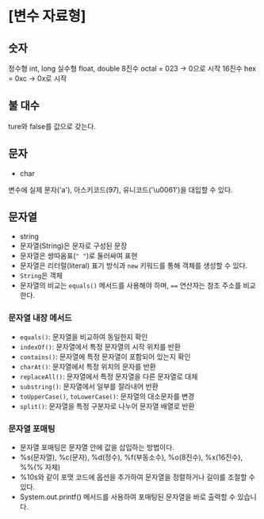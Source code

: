 # [변수 자료형]

## 숫자

정수형 int, long
실수형 float, double
8진수 octal = 023 -> 0으로 시작
16진수 hex = 0xc -> 0x로 시작

## 불 대수

ture와 false를 값으로 갖는다.

## 문자

- char

변수에 실제 문자('a'), 아스키코드(97), 유니코드('\u0061')을 대입할 수 있다.

## 문자열

- string
- 문자열(String)은 문자로 구성된 문장
- 문자열은 쌍따옴표(`" "`)로 둘러싸여 표현
- 문자열은 리터럴(literal) 표기 방식과 `new` 키워드를 통해 객체를 생성할 수 있다.
- `String`은 객체
- 문자열의 비교는 `equals()` 메서드를 사용해야 하며, `==` 연산자는 참조 주소를 비교한다.

### 문자열 내장 메서드

- `equals()`: 문자열을 비교하여 동일한지 확인
- `indexOf()`: 문자열에서 특정 문자열의 시작 위치를 반환
- `contains()`: 문자열에 특정 문자열이 포함되어 있는지 확인
- `charAt()`: 문자열에서 특정 위치의 문자를 반환
- `replaceAll()`: 문자열에서 특정 문자열을 다른 문자열로 대체
- `substring()`: 문자열에서 일부를 잘라내어 반환
- `toUpperCase()`, `toLowerCase()`: 문자열의 대소문자를 변경
- `split()`: 문자열을 특정 구분자로 나누어 문자열 배열로 반환

### 문자열 포매팅

- 문자열 포매팅은 문자열 안에 값을 삽입하는 방법이다.
- %s(문자열), %c(문자), %d(정수), %f(부동소수), %o(8진수), %x(16진수), %%(% 자체)
- %10s와 같이 포맷 코드에 옵션을 추가하여 문자열을 정렬하거나 길이를 조절할 수 있다.
- System.out.printf() 메서드를 사용하여 포매팅된 문자열을 바로 출력할 수 있습니다.
